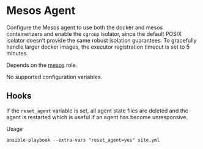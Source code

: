 # Mesos Agent

Configure the Mesos agent to use both the docker and mesos containerizers and
enable the `cgroup` isolator, since the default POSIX isolator doesn’t provide
the same robust isolation guarantees. To gracefully handle larger docker images,
the executor registration timeout is set to 5 minutes.

Depends on the [mesos](../mesos/README.md) role.

No supported configuration variables.

## Hooks

If the `reset_agent` variable is set, all agent state files are deleted and the
agent is restarted which is useful if an agent has become unresponsive.

Usage

    ansible-playbook --extra-vars "reset_agent=yes" site.yml
